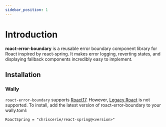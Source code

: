 ```yaml
---
sidebar_position: 1
---
```


# Introduction

<b>roact-error-boundary</b> is a reusable error boundary component library for Roact inspired by react-spring. It makes error logging, reverting states, and displaying fallback components incredibly easy to implement.

## Installation

### Wally

`roact-error-boundary` supports [Roact17](https://github.com/grilme99/CorePackages). However, [Legacy Roact](https://github.com/Roblox/roact) is not supported. To install, add the latest version of roact-error-boundary to your wally.toml:

```console
RoactSpring = "chriscerie/react-spring@<version>"
```
